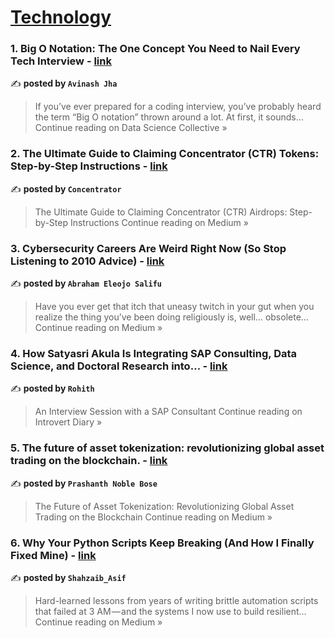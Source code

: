
<h1><a href=https://medium.com/tag/technology/recommended target="_blank" rel="noopener noreferrer">Technology</a></h1>
<h3>1. Big O Notation: The One Concept You Need to Nail Every Tech Interview - <a href="https://medium.com/data-science-collective/big-o-notation-the-one-concept-you-need-to-nail-every-tech-interview-c2a24af91d1d?source=rss------technology-5" target="_blank" rel="noopener noreferrer">link</a></h3>

✍️ **posted by `Avinash Jha`**

<blockquote>If you’ve ever prepared for a coding interview, you’ve probably heard the term “Big O notation” thrown around a lot. At first, it sounds…
Continue reading on Data Science Collective »</blockquote>

<h3>2. The Ultimate Guide to Claiming Concentrator (CTR) Tokens: Step-by-Step Instructions - <a href="https://medium.com/@nadia1986762/the-ultimate-guide-to-claiming-concentrator-ctr-tokens-step-by-step-instructions-7e6657181166?source=rss------technology-5" target="_blank" rel="noopener noreferrer">link</a></h3>

✍️ **posted by `Concentrator`**

<blockquote>The Ultimate Guide to Claiming Concentrator (CTR) Airdrops: Step-by-Step Instructions
Continue reading on Medium »</blockquote>

<h3>3. Cybersecurity Careers Are Weird Right Now (So Stop Listening to 2010 Advice) - <a href="https://medium.com/@abrahamhyacinth3/cybersecurity-careers-are-weird-right-now-so-stop-listening-to-2010-advice-f6fe03aa8b91?source=rss------technology-5" target="_blank" rel="noopener noreferrer">link</a></h3>

✍️ **posted by `Abraham Eleojo Salifu`**

<blockquote>Have you ever get that itch that uneasy twitch in your gut when you realize the thing you’ve been doing religiously is, well… obsolete…
Continue reading on Medium »</blockquote>

<h3>4. How Satyasri Akula Is Integrating SAP Consulting, Data Science, and Doctoral Research into… - <a href="https://medium.com/introvert-diary/how-satyasri-akula-is-integrating-sap-consulting-data-science-and-doctoral-research-into-8c32e6b66968?source=rss------technology-5" target="_blank" rel="noopener noreferrer">link</a></h3>

✍️ **posted by `Rohith`**

<blockquote>An Interview Session with a SAP Consultant
Continue reading on Introvert Diary »</blockquote>

<h3>5. The future of asset tokenization: revolutionizing global asset trading on the blockchain. - <a href="https://medium.com/@p.noblebose/the-future-of-asset-tokenization-revolutionizing-global-asset-trading-on-the-blockchain-1eaede193ae4?source=rss------technology-5" target="_blank" rel="noopener noreferrer">link</a></h3>

✍️ **posted by `Prashanth Noble Bose`**

<blockquote>The Future of Asset Tokenization: Revolutionizing Global Asset Trading on the Blockchain
Continue reading on Medium »</blockquote>

<h3>6. Why Your Python Scripts Keep Breaking (And How I Finally Fixed Mine) - <a href="https://medium.com/@officialshahzaib.bs/why-your-python-scripts-keep-breaking-and-how-i-finally-fixed-mine-aa9d2f21bf12?source=rss------technology-5" target="_blank" rel="noopener noreferrer">link</a></h3>

✍️ **posted by `Shahzaib_Asif`**

<blockquote>Hard-learned lessons from years of writing brittle automation scripts that failed at 3 AM — and the systems I now use to build resilient…
Continue reading on Medium »</blockquote>

